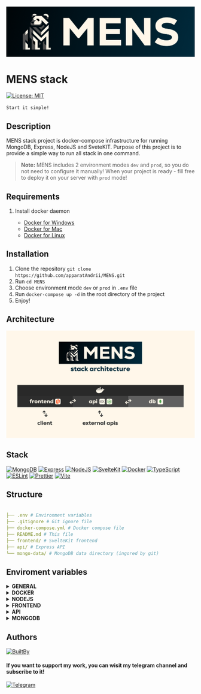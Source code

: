 <p align="center"><img src="mens-logo.png" /></p>

# MENS stack

[![License: MIT][MIT]](https://opensource.org/licenses/MIT)


`Start it simple!`

## Description

MENS stack project is docker-compose infrastructure for running MongoDB, Express, NodeJS and SveteKIT. Purpose of this project is to provide a simple way to run all stack in one command.

> **Note:**
> MENS includes 2 environment modes `dev` and `prod`, so you do not need to configure it manually! When your project is ready - fill free to deploy it on your server with `prod` mode!

## Requirements

1. Install docker daemon

    + [Docker for Windows](https://docs.docker.com/docker-for-windows/install/)
    + [Docker for Mac](https://docs.docker.com/docker-for-mac/install/)
    + [Docker for Linux](https://docs.docker.com/engine/install/)

## Installation

1. Clone the repository `git clone https://github.com/apparatAndrii/MENS.git`
2. Run `cd MENS`
3. Choose environment mode `dev` or `prod` in `.env` file
4. Run `docker-compose up -d` in the root directory of the project
5. Enjoy!

## Architecture

<p align="center"><img src="mens-architecture.jpg" /></p>

## Stack

[![MongoDB]](https://www.mongodb.com/)
[![Express]](https://expressjs.com/)
[![NodeJS]](https://nodejs.org/en/)
[![SvelteKit]](https://kit.svelte.dev/)
[![Docker]](https://www.docker.com/)
[![TypeScript]](https://www.typescriptlang.org/)
[![ESLint]](https://eslint.org/)
[![Prettier]](https://prettier.io/)
[![Vite]](https://vitejs.dev/)

## Structure

```yaml

├── .env # Environment variables
├── .gitignore # Git ignore file
├── docker-compose.yml # Docker compose file
├── README.md # This file
├── frontend/ # SvelteKit frontend
├── api/ # Express API
└── mongo-data/ # MongoDB data directory (ingored by git)

```

## Enviroment variables

<details>

<summary><strong>GENERAL</strong></summary><br>

> **`ENVIRONMENT`** `Environment` *'dev' or 'prod'*

</details>

<details>

<summary><strong>DOCKER</strong></summary><br>

> **`DOCKER_COMPOSE_VERSION`** `Docker compose version` *'default: 3.8'*

</details>

<details>

<summary><strong>NODEJS</strong></summary><br>

> **`NODE_VERSION`** `NodeJS version` *'default: 18'*

</details>

<details>

<summary><strong>FRONTEND</strong></summary><br>

> **`FRONTEND_PORT`** `Frontend port` *'default: 80'*

</details>

<details>

<summary><strong>API</strong></summary><br>

> **`API_PORT`** `API port` *'default: 3000'*

</details>

<details>

<summary><strong>MONGODB</strong></summary><br>

> **`MONGO_PORT`** `MongoDB port` *'default: 27017'*
>
> **`MONGO_USERNAME`** `MongoDB username` *'default: admin'*
>
> **`MONGO_PASSWORD`** `MongoDB password` *'default: admin'*
>
> **`MONGO_DATABASE`** `MongoDB database` *'default: test'*

</details>

## Authors

[![BuiltBy]](https://github.com/apparatAndrii)

#### If you want to support my work, you can wisit my telegram channel and subscribe to it!

[![Telegram]](https://t.me/npm_run_boost)

[BuiltBy]: https://img.shields.io/badge/Developed%20by-Andrii%20Afanasiev-black?style=for-the-badge&logo=github&logoColor=FFF7E9&color=0A0A0A
[Telegram]: https://img.shields.io/badge/Telegram-npm%20run%20boost-FFF7E9?style=for-the-badge&logo=telegram&logoColor=FFF7E9&color=0A0A0A
[MIT]: https://img.shields.io/badge/License-MIT-FFF7E9.svg?style=for-the-badge

[MongoDB]: https://img.shields.io/badge/MongoDB-black.svg?style=for-the-badge&logo=mongodb
[Express]: https://img.shields.io/badge/Express-black.svg?style=for-the-badge&logo=express
[NodeJS]: https://img.shields.io/badge/NodeJS-black.svg?style=for-the-badge&logo=node.js
[SvelteKit]: https://img.shields.io/badge/SvelteKit-black.svg?style=for-the-badge&logo=svelte
[Docker]: https://img.shields.io/badge/Docker-black.svg?style=for-the-badge&logo=docker
[TypeScript]: https://img.shields.io/badge/TypeScript-black.svg?style=for-the-badge&logo=typescript
[ESLint]: https://img.shields.io/badge/ESLint-black.svg?style=for-the-badge&logo=eslint
[Prettier]: https://img.shields.io/badge/Prettier-black.svg?style=for-the-badge&logo=prettier
[Vite]: https://img.shields.io/badge/Vite-black.svg?style=for-the-badge&logo=vite
